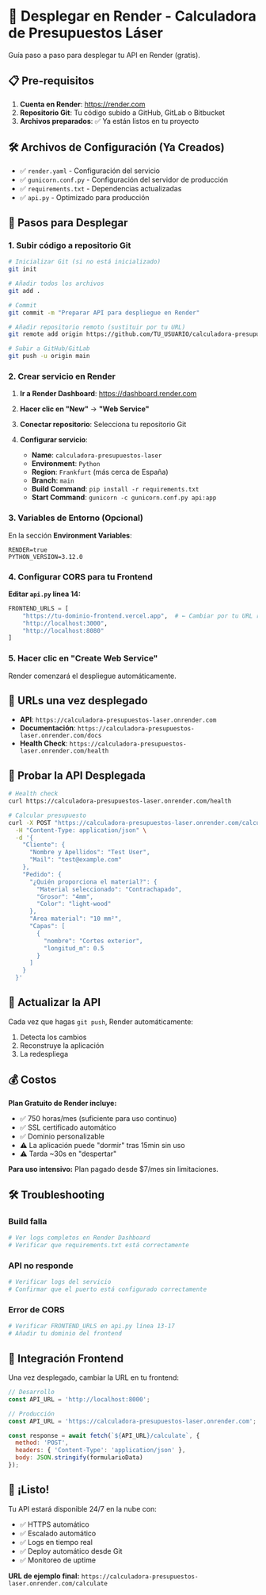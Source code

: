 # 🚀 Desplegar en Render - Calculadora de Presupuestos Láser

Guía paso a paso para desplegar tu API en Render (gratis).

## 📋 Pre-requisitos

1. **Cuenta en Render**: https://render.com
2. **Repositorio Git**: Tu código subido a GitHub, GitLab o Bitbucket
3. **Archivos preparados**: ✅ Ya están listos en tu proyecto

## 🛠️ Archivos de Configuración (Ya Creados)

- ✅ `render.yaml` - Configuración del servicio
- ✅ `gunicorn.conf.py` - Configuración del servidor de producción  
- ✅ `requirements.txt` - Dependencias actualizadas
- ✅ `api.py` - Optimizado para producción

## 🚀 Pasos para Desplegar

### 1. Subir código a repositorio Git

```bash
# Inicializar Git (si no está inicializado)
git init

# Añadir todos los archivos
git add .

# Commit
git commit -m "Preparar API para despliegue en Render"

# Añadir repositorio remoto (sustituir por tu URL)
git remote add origin https://github.com/TU_USUARIO/calculadora-presupuestos.git

# Subir a GitHub/GitLab
git push -u origin main
```

### 2. Crear servicio en Render

1. **Ir a Render Dashboard**: https://dashboard.render.com
2. **Hacer clic en "New"** → **"Web Service"**
3. **Conectar repositorio**: Selecciona tu repositorio Git
4. **Configurar servicio**:

   - **Name**: `calculadora-presupuestos-laser`
   - **Environment**: `Python`
   - **Region**: `Frankfurt` (más cerca de España)
   - **Branch**: `main`
   - **Build Command**: `pip install -r requirements.txt`
   - **Start Command**: `gunicorn -c gunicorn.conf.py api:app`

### 3. Variables de Entorno (Opcional)

En la sección **Environment Variables**:

```
RENDER=true
PYTHON_VERSION=3.12.0
```

### 4. Configurar CORS para tu Frontend

**Editar `api.py` línea 14:**
```python
FRONTEND_URLS = [
    "https://tu-dominio-frontend.vercel.app",  # ← Cambiar por tu URL real
    "http://localhost:3000",
    "http://localhost:8080"
]
```

### 5. Hacer clic en "Create Web Service"

Render comenzará el despliegue automáticamente.

## 📍 URLs una vez desplegado

- **API**: `https://calculadora-presupuestos-laser.onrender.com`
- **Documentación**: `https://calculadora-presupuestos-laser.onrender.com/docs`
- **Health Check**: `https://calculadora-presupuestos-laser.onrender.com/health`

## 🧪 Probar la API Desplegada

```bash
# Health check
curl https://calculadora-presupuestos-laser.onrender.com/health

# Calcular presupuesto
curl -X POST "https://calculadora-presupuestos-laser.onrender.com/calculate" \
  -H "Content-Type: application/json" \
  -d '{
    "Cliente": {
      "Nombre y Apellidos": "Test User",
      "Mail": "test@example.com"
    },
    "Pedido": {
      "¿Quién proporciona el material?": {
        "Material seleccionado": "Contrachapado",
        "Grosor": "4mm",
        "Color": "light-wood"
      },
      "Area material": "10 mm²",
      "Capas": [
        {
          "nombre": "Cortes exterior",
          "longitud_m": 0.5
        }
      ]
    }
  }'
```

## 🔄 Actualizar la API

Cada vez que hagas `git push`, Render automáticamente:
1. Detecta los cambios
2. Reconstruye la aplicación  
3. La redespliega

## 💰 Costos

**Plan Gratuito de Render incluye:**
- ✅ 750 horas/mes (suficiente para uso continuo)
- ✅ SSL certificado automático
- ✅ Dominio personalizable
- ⚠️ La aplicación puede "dormir" tras 15min sin uso
- ⚠️ Tarda ~30s en "despertar"

**Para uso intensivo:** Plan pagado desde $7/mes sin limitaciones.

## 🛠️ Troubleshooting

### Build falla
```bash
# Ver logs completos en Render Dashboard
# Verificar que requirements.txt está correctamente
```

### API no responde
```bash
# Verificar logs del servicio
# Confirmar que el puerto está configurado correctamente
```

### Error de CORS
```python
# Verificar FRONTEND_URLS en api.py línea 13-17
# Añadir tu dominio del frontend
```

## 📱 Integración Frontend

Una vez desplegado, cambiar la URL en tu frontend:

```javascript
// Desarrollo
const API_URL = 'http://localhost:8000';

// Producción  
const API_URL = 'https://calculadora-presupuestos-laser.onrender.com';

const response = await fetch(`${API_URL}/calculate`, {
  method: 'POST',
  headers: { 'Content-Type': 'application/json' },
  body: JSON.stringify(formularioData)
});
```

## 🎉 ¡Listo!

Tu API estará disponible 24/7 en la nube con:
- ✅ HTTPS automático
- ✅ Escalado automático  
- ✅ Logs en tiempo real
- ✅ Deploy automático desde Git
- ✅ Monitoreo de uptime

**URL de ejemplo final:**
`https://calculadora-presupuestos-laser.onrender.com/calculate`